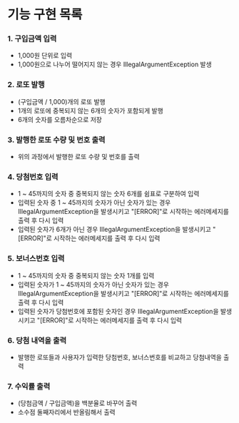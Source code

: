 # 기능 구현 목록

### 1. 구입금액 입력

* 1,000원 단위로 입력
* 1,000원으로 나누어 떨어지지 않는 경우 IllegalArgumentException 발생

### 2. 로또 발행

* (구입금액 / 1,000)개의 로또 발행
* 1개의 로또에 중복되지 않는 6개의 숫자가 포함되게 발행
* 6개의 숫자를 오름차순으로 저장

### 3. 발행한 로또 수량 및 번호 출력

* 위의 과정에서 발행한 로또 수량 및 번호를 출력

### 4. 당첨번호 입력

* 1 ~ 45까지의 숫자 중 중복되지 않는 숫자 6개를 쉼표로 구분하여 입력
* 입력된 숫자 중 1 ~ 45까지의 숫자가 아닌 숫자가 있는 경우 IllegalArgumentException을 발생시키고
  "[ERROR]"로 시작하는 에러메세지를 출력 후 다시 입력
* 입력된 숫자가 6개가 아닌 경우 IllegalArgumentException을 발생시키고
  "[ERROR]"로 시작하는 에러메세지를 출력 후 다시 입력
  
### 5. 보너스번호 입력

* 1 ~ 45까지의 숫자 중 중복되지 않는 숫자 1개를 입력
* 입력된 숫자가 1 ~ 45까지의 숫자가 아닌 숫자가 있는 경우 IllegalArgumentException을 발생시키고
  "[ERROR]"로 시작하는 에러메세지를 출력 후 다시 입력
* 입력된 숫자가 당첨번호에 포함된 숫자인 경우 IllegalArgumentException을 발생시키고
  "[ERROR]"로 시작하는 에러메세지를 출력 후 다시 입력

### 6. 당첨 내역을 출력

* 발행한 로또들과 사용자가 입력한 당첨번호, 보너스번호를 비교하고 당첨내역을 출력

### 7. 수익률 출력

* (당첨금액 / 구입금액)을 백분율로 바꾸어 출력
* 소수점 둘째자리에서 반올림해서 출력
